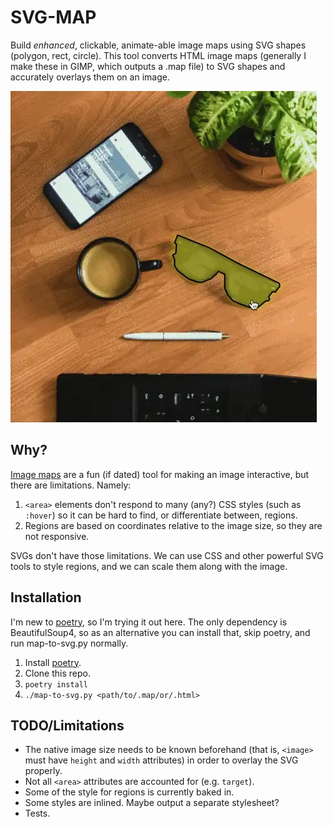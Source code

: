# SVG-MAP

Build _enhanced_, clickable, animate-able image maps using SVG shapes (polygon,
rect, circle). This tool converts HTML image maps (generally I make these in
GIMP, which outputs a .map file) to SVG shapes and accurately overlays them on
an image.

![A simple demo of the SVG overlay.](./demo.webp)

## Why?

[Image maps](https://developer.mozilla.org/en-US/docs/Web/HTML/Element/map) are
a fun (if dated) tool for making an image interactive, but there are
limitations. Namely:

1. `<area>` elements don't respond to many (any?) CSS styles (such as `:hover`)
   so it can be hard to find, or differentiate between, regions.
1. Regions are based on coordinates relative to the image size, so they are not
   responsive.

SVGs don't have those limitations. We can use CSS and other powerful SVG tools
to style regions, and we can scale them along with the image.

## Installation

I'm new to [poetry](https://python-poetry.org/docs/), so I'm trying it out here.
The only dependency is BeautifulSoup4, so as an alternative you can install
that, skip poetry, and run map-to-svg.py normally.

1. Install [poetry](https://python-poetry.org/docs/#installation).
1. Clone this repo.
1. `poetry install`
1. `./map-to-svg.py <path/to/.map/or/.html>`

## TODO/Limitations

- The native image size needs to be known beforehand (that is, `<image>` must
  have `height` and `width` attributes) in order to overlay the SVG properly.
- Not all `<area>` attributes are accounted for (e.g. `target`).
- Some of the style for regions is currently baked in.
- Some styles are inlined. Maybe output a separate stylesheet?
- Tests.
